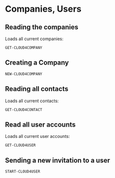 # Companies, Users

## Reading the companies

Loads all current companies:

`GET-CLOUD4COMPANY`

## Creating a Company

`NEW-CLOUD4COMPANY`

## Reading all contacts 

Loads all current contacts: 

`GET-CLOUD4CONTACT`

## Read all user accounts 

Loads all current user accounts: 

`GET-CLOUD4USER`

## Sending a new invitation to a user

`START-CLOUD4USER`

